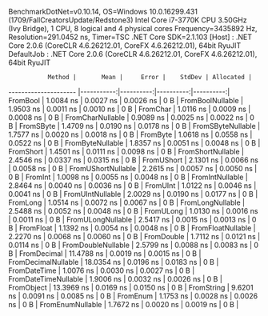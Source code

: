 
BenchmarkDotNet=v0.10.14, OS=Windows 10.0.16299.431 (1709/FallCreatorsUpdate/Redstone3)
Intel Core i7-3770K CPU 3.50GHz (Ivy Bridge), 1 CPU, 8 logical and 4 physical cores
Frequency=3435892 Hz, Resolution=291.0452 ns, Timer=TSC
.NET Core SDK=2.1.103
  [Host]     : .NET Core 2.0.6 (CoreCLR 4.6.26212.01, CoreFX 4.6.26212.01), 64bit RyuJIT
  DefaultJob : .NET Core 2.0.6 (CoreCLR 4.6.26212.01, CoreFX 4.6.26212.01), 64bit RyuJIT


               Method |       Mean |     Error |    StdDev | Allocated |
--------------------- |-----------:|----------:|----------:|----------:|
             FromBool |  1.0084 ns | 0.0027 ns | 0.0026 ns |       0 B |
     FromBoolNullable |  1.9503 ns | 0.0011 ns | 0.0010 ns |       0 B |
             FromChar |  1.0116 ns | 0.0009 ns | 0.0008 ns |       0 B |
     FromCharNullable |  0.9089 ns | 0.0025 ns | 0.0022 ns |       0 B |
            FromSByte |  1.4709 ns | 0.0190 ns | 0.0178 ns |       0 B |
    FromSByteNullable |  1.7577 ns | 0.0020 ns | 0.0018 ns |       0 B |
             FromByte |  1.0618 ns | 0.0558 ns | 0.0522 ns |       0 B |
     FromByteNullable |  1.8357 ns | 0.0051 ns | 0.0048 ns |       0 B |
            FromShort |  1.4501 ns | 0.0111 ns | 0.0098 ns |       0 B |
    FromShortNullable |  2.4546 ns | 0.0337 ns | 0.0315 ns |       0 B |
           FromUShort |  2.1301 ns | 0.0066 ns | 0.0058 ns |       0 B |
   FromUShortNullable |  2.2615 ns | 0.0057 ns | 0.0050 ns |       0 B |
              FromInt |  1.0098 ns | 0.0055 ns | 0.0048 ns |       0 B |
      FromIntNullable |  2.8464 ns | 0.0040 ns | 0.0036 ns |       0 B |
             FromUInt |  1.0122 ns | 0.0046 ns | 0.0041 ns |       0 B |
     FromUIntNullable |  2.0029 ns | 0.0190 ns | 0.0177 ns |       0 B |
             FromLong |  1.0514 ns | 0.0072 ns | 0.0067 ns |       0 B |
     FromLongNullable |  2.5488 ns | 0.0052 ns | 0.0048 ns |       0 B |
            FromULong |  1.0130 ns | 0.0016 ns | 0.0011 ns |       0 B |
    FromULongNullable |  2.5417 ns | 0.0015 ns | 0.0013 ns |       0 B |
            FromFloat |  1.1392 ns | 0.0054 ns | 0.0048 ns |       0 B |
    FromFloatNullable |  2.2270 ns | 0.0068 ns | 0.0060 ns |       0 B |
           FromDouble |  1.7112 ns | 0.0121 ns | 0.0114 ns |       0 B |
   FromDoubleNullable |  2.5799 ns | 0.0088 ns | 0.0083 ns |       0 B |
          FromDecimal | 11.4788 ns | 0.0019 ns | 0.0015 ns |       0 B |
  FromDecimalNullable | 18.0354 ns | 0.0196 ns | 0.0183 ns |       0 B |
         FromDateTime |  1.0076 ns | 0.0030 ns | 0.0027 ns |       0 B |
 FromDateTimeNullable |  1.9006 ns | 0.0032 ns | 0.0026 ns |       0 B |
           FromObject | 13.3969 ns | 0.0169 ns | 0.0150 ns |       0 B |
           FromString |  9.6201 ns | 0.0091 ns | 0.0085 ns |       0 B |
             FromEnum |  1.1753 ns | 0.0028 ns | 0.0026 ns |       0 B |
     FromEnumNullable |  1.7672 ns | 0.0020 ns | 0.0019 ns |       0 B |
